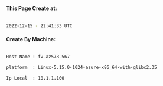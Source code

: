 
   
#### This Page Create at:

```bash

2022-12-15 - 22:41:33 UTC

```

#### Create By Machine:

```bash

Host Name : fv-az578-567

platform  : Linux-5.15.0-1024-azure-x86_64-with-glibc2.35

Ip Local  : 10.1.1.100

```


